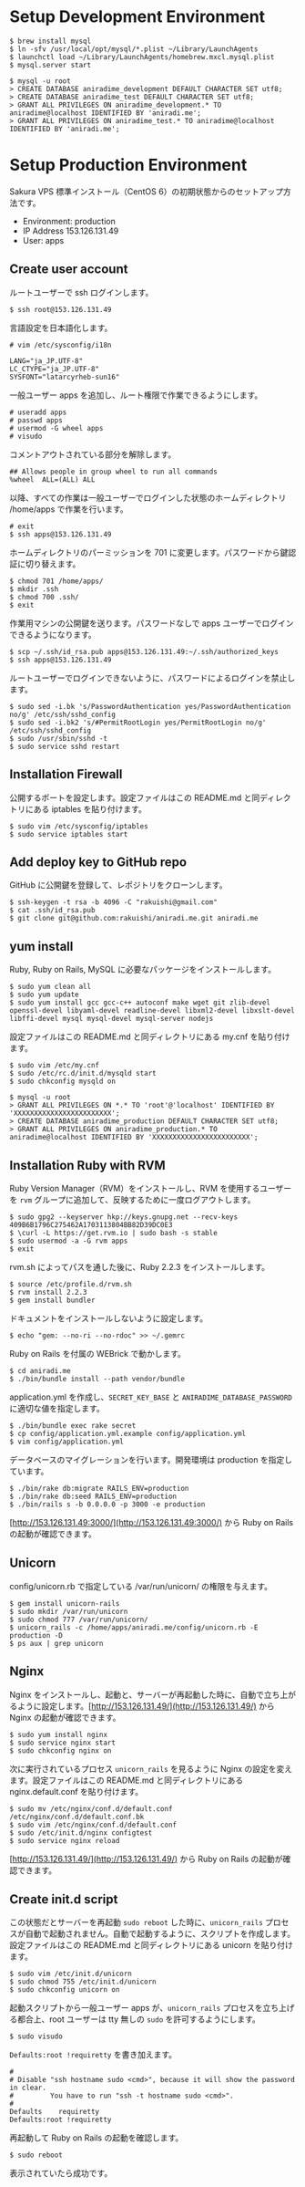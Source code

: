 # Setup Development Environment

```
$ brew install mysql
$ ln -sfv /usr/local/opt/mysql/*.plist ~/Library/LaunchAgents
$ launchctl load ~/Library/LaunchAgents/homebrew.mxcl.mysql.plist
$ mysql.server start
```

```
$ mysql -u root
> CREATE DATABASE aniradime_development DEFAULT CHARACTER SET utf8;
> CREATE DATABASE aniradime_test DEFAULT CHARACTER SET utf8;
> GRANT ALL PRIVILEGES ON aniradime_development.* TO aniradime@localhost IDENTIFIED BY 'aniradi.me';
> GRANT ALL PRIVILEGES ON aniradime_test.* TO aniradime@localhost IDENTIFIED BY 'aniradi.me';
```

# Setup Production Environment

Sakura VPS 標準インストール（CentOS 6）の初期状態からのセットアップ方法です。

* Environment: production
* IP Address 153.126.131.49
* User: apps

## Create user account

ルートユーザーで ssh ログインします。

```
$ ssh root@153.126.131.49
```

言語設定を日本語化します。

```
# vim /etc/sysconfig/i18n
```

```
LANG="ja_JP.UTF-8"
LC_CTYPE="ja_JP.UTF-8"
SYSFONT="latarcyrheb-sun16"
```

一般ユーザー apps を追加し、ルート権限で作業できるようにします。

```
# useradd apps
# passwd apps
# usermod -G wheel apps
# visudo
```

コメントアウトされている部分を解除します。

```
## Allows people in group wheel to run all commands
%wheel  ALL=(ALL) ALL
```

以降、すべての作業は一般ユーザーでログインした状態のホームディレクトリ /home/apps で作業を行います。

```
# exit
$ ssh apps@153.126.131.49
```

ホームディレクトリのパーミッションを 701 に変更します。パスワードから鍵認証に切り替えます。

```
$ chmod 701 /home/apps/
$ mkdir .ssh
$ chmod 700 .ssh/
$ exit
```

作業用マシンの公開鍵を送ります。パスワードなしで apps ユーザーでログインできるようになります。

```
$ scp ~/.ssh/id_rsa.pub apps@153.126.131.49:~/.ssh/authorized_keys
$ ssh apps@153.126.131.49
```

ルートユーザーでログインできないように、パスワードによるログインを禁止します。

```
$ sudo sed -i.bk 's/PasswordAuthentication yes/PasswordAuthentication no/g' /etc/ssh/sshd_config
$ sudo sed -i.bk2 's/#PermitRootLogin yes/PermitRootLogin no/g' /etc/ssh/sshd_config
$ sudo /usr/sbin/sshd -t
$ sudo service sshd restart
```

## Installation Firewall

公開するポートを設定します。設定ファイルはこの README.md と同ディレクトリにある iptables を貼り付けます。

```
$ sudo vim /etc/sysconfig/iptables
$ sudo service iptables start
```

## Add deploy key to GitHub repo

GitHub に公開鍵を登録して、レポジトリをクローンします。

```
$ ssh-keygen -t rsa -b 4096 -C "rakuishi@gmail.com"
$ cat .ssh/id_rsa.pub
$ git clone git@github.com:rakuishi/aniradi.me.git aniradi.me
```

## yum install

Ruby, Ruby on Rails, MySQL に必要なパッケージをインストールします。

```
$ sudo yum clean all
$ sudo yum update
$ sudo yum install gcc gcc-c++ autoconf make wget git zlib-devel openssl-devel libyaml-devel readline-devel libxml2-devel libxslt-devel libffi-devel mysql mysql-devel mysql-server nodejs
```

設定ファイルはこの README.md と同ディレクトリにある my.cnf を貼り付けます。

```
$ sudo vim /etc/my.cnf
$ sudo /etc/rc.d/init.d/mysqld start
$ sudo chkconfig mysqld on
```

```
$ mysql -u root
> GRANT ALL PRIVILEGES ON *.* TO 'root'@'localhost' IDENTIFIED BY 'XXXXXXXXXXXXXXXXXXXXXXXX';
> CREATE DATABASE aniradime_production DEFAULT CHARACTER SET utf8;
> GRANT ALL PRIVILEGES ON aniradime_production.* TO aniradime@localhost IDENTIFIED BY 'XXXXXXXXXXXXXXXXXXXXXXXX';
```

## Installation Ruby with RVM

Ruby Version Manager（RVM）をインストールし、RVM を使用するユーザーを `rvm` グループに追加して、反映するために一度ログアウトします。

```
$ sudo gpg2 --keyserver hkp://keys.gnupg.net --recv-keys 409B6B1796C275462A1703113804BB82D39DC0E3
$ \curl -L https://get.rvm.io | sudo bash -s stable
$ sudo usermod -a -G rvm apps
$ exit
```

rvm.sh によってパスを通した後に、Ruby 2.2.3 をインストールします。

```
$ source /etc/profile.d/rvm.sh
$ rvm install 2.2.3
$ gem install bundler
```

ドキュメントをインストールしないように設定します。

```
$ echo "gem: --no-ri --no-rdoc" >> ~/.gemrc
```

Ruby on Rails を付属の WEBrick で動かします。

```
$ cd aniradi.me
$ ./bin/bundle install --path vendor/bundle
```

application.yml を作成し、`SECRET_KEY_BASE` と `ANIRADIME_DATABASE_PASSWORD` に適切な値を指定します。

```
$ ./bin/bundle exec rake secret
$ cp config/application.yml.example config/application.yml
$ vim config/application.yml
```

データベースのマイグレーションを行います。開発環境は production を指定しています。

```
$ ./bin/rake db:migrate RAILS_ENV=production
$ ./bin/rake db:seed RAILS_ENV=production
$ ./bin/rails s -b 0.0.0.0 -p 3000 -e production
```

[http://153.126.131.49:3000/](http://153.126.131.49:3000/) から Ruby on Rails の起動が確認できます。

## Unicorn

config/unicorn.rb で指定している /var/run/unicorn/ の権限を与えます。

```
$ gem install unicorn-rails
$ sudo mkdir /var/run/unicorn
$ sudo chmod 777 /var/run/unicorn/
$ unicorn_rails -c /home/apps/aniradi.me/config/unicorn.rb -E production -D
$ ps aux | grep unicorn
```

## Nginx

Nginx をインストールし、起動と、サーバーが再起動した時に、自動で立ち上がるように設定します。[http://153.126.131.49/](http://153.126.131.49/) から Nginx の起動が確認できます。

```
$ sudo yum install nginx
$ sudo service nginx start
$ sudo chkconfig nginx on
```

次に実行されているプロセス `unicorn_rails` を見るように Nginx の設定を変えます。設定ファイルはこの README.md と同ディレクトリにある nginx.default.conf を貼り付けます。

```
$ sudo mv /etc/nginx/conf.d/default.conf /etc/nginx/conf.d/default.conf.bk
$ sudo vim /etc/nginx/conf.d/default.conf
$ sudo /etc/init.d/nginx configtest
$ sudo service nginx reload
```

[http://153.126.131.49/](http://153.126.131.49/) から Ruby on Rails の起動が確認できます。

## Create init.d script

この状態だとサーバーを再起動 `sudo reboot` した時に、`unicorn_rails` プロセスが自動で起動されません。自動で起動するように、スクリプトを作成します。設定ファイルはこの README.md と同ディレクトリにある unicorn を貼り付けます。

```
$ sudo vim /etc/init.d/unicorn
$ sudo chmod 755 /etc/init.d/unicorn
$ sudo chkconfig unicorn on
```

起動スクリプトから一般ユーザー apps が、`unicorn_rails` プロセスを立ち上げる都合上、root ユーザーは tty 無しの `sudo` を許可するようにします。

```
$ sudo visudo
```

`Defaults:root !requiretty` を書き加えます。

```
#
# Disable "ssh hostname sudo <cmd>", because it will show the password in clear.
#         You have to run "ssh -t hostname sudo <cmd>".
#
Defaults    requiretty
Defaults:root !requiretty
```

再起動して Ruby on Rails の起動を確認します。

```
$ sudo reboot
```

表示されていたら成功です。
